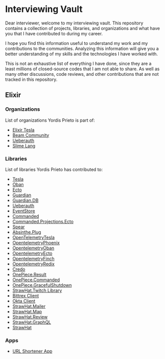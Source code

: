 # Interviewing Vault

Dear interviewer, welcome to my interviewing vault. This repository contains a
collection of projects, libraries, and organizations and what have you that I
have contributed to during my career.

I hope you find this information useful to understand my work and my
contributions to the communities. Analyzing this information will give you a
better understanding of my skills and the technologies I have worked with.

This is not an exhaustive list of everything I have done, since they are a
least millions of closed-source codes that I am not able to share. As well as
many other discussions, code reviews, and other contributions that are not
tracked in this repository.

## Elixir

### Organizations

List of organizations Yordis Prieto is part of:

- [Elixir Tesla](https://github.com/elixir-tesla)
- [Beam Community](https://github.com/beam-community)
- [Ueberauth](https://github.com/ueberauth)
- [Slime Lang](https://github.com/slime-lang)

### Libraries

List of libraries Yordis Prieto has contributed to:

- [Tesla](https://github.com/elixir-tesla/tesla)
- [Oban](https://github.com/sorentwo/oban)
- [Ecto](https://github.com/elixir-ecto/ecto)
- [Guardian](https://github.com/ueberauth/guardian)
- [Guardian.DB](https://github.com/ueberauth/guardian_db)
- [Ueberauth](https://github.com/ueberauth/ueberauth)
- [EventStore](https://github.com/commanded/eventstore)
- [Commanded](https://github.com/commanded/commanded)
- [Commanded.Projections.Ecto](https://github.com/commanded/commanded-ecto-projections)
- [Spear](https://github.com/NFIBrokerage/spear)
- [Absinthe.Plug](https://github.com/absinthe-graphql/absinthe_plug)
- [OpenTelemetryTesla](https://github.com/open-telemetry/opentelemetry-erlang-contrib/tree/main/instrumentation/opentelemetry_tesla)
- [OpentelemetryPhoenix](https://github.com/open-telemetry/opentelemetry-erlang-contrib/tree/main/instrumentation/opentelemetry_phoenix)
- [OpentelemetryOban](https://github.com/open-telemetry/opentelemetry-erlang-contrib/tree/main/instrumentation/opentelemetry_oban)
- [OpentelemetryEcto](https://github.com/open-telemetry/opentelemetry-erlang-contrib/tree/main/instrumentation/opentelemetry_ecto)
- [OpentelemetryFinch](https://github.com/open-telemetry/opentelemetry-erlang-contrib/tree/main/instrumentation/opentelemetry_finch)
- [OpentelemetryRedix](https://github.com/open-telemetry/opentelemetry-erlang-contrib/tree/main/instrumentation/opentelemetry_redix)
- [Credo](https://github.com/rrrene/credo)
- [OnePiece.Result](https://github.com/straw-hat-team/beam-monorepo/tree/master/apps/one_piece_result)
- [OnePiece.Commanded](https://github.com/straw-hat-team/beam-monorepo/tree/master/apps/one_piece_commanded)
- [OnePiece.GracefulShutdown](https://github.com/straw-hat-team/beam-monorepo/tree/master/apps/one_piece_graceful_shutdown)
- [StrawHat.Twitch Library](https://github.com/straw-hat-labs/straw_hat_twitch)
- [Bittrex Client](https://github.com/straw-hat-labs/bittrex)
- [Okta Client](https://github.com/stueccles/okta-elixir)
- [StrawHat.Mailer](https://github.com/straw-hat-labs/straw_hat_mailer)
- [StrawHat.Map](https://github.com/straw-hat-labs/straw_hat_map)
- [StrawHat.Review](https://github.com/straw-hat-labs/straw_hat_review)
- [StrawHat.GraphQL](https://github.com/straw-hat-labs/straw_hat_graphql)
- [StrawHat](https://github.com/straw-hat-labs/straw_hat)

### Apps

- [URL Shortener App](./url-shortener/README.md)

